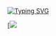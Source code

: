 [![Typing SVG](https://readme-typing-svg.herokuapp.com?font=Fira+Code&duration=1000&pause=150&center=true&vCenter=true&multiline=true&repeat=false&random=false&width=435&height=300&lines=%F0%9F%91%BE+The+Huge+Discord+Bot;%F0%9F%91%91Owner%3A+Almaz;%F0%9F%91%A8%E2%80%8D%F0%9F%92%BBDevelopers%3A+f1zyshka%2C+Almaz;%F0%9F%9A%80Support+server%3A+;https%3A%2F%2Fdiscord.gg%2F6K7K2wPtBG;%F0%9F%8E%88Community+Server+(%F0%9F%87%B7%F0%9F%87%BA)%3A;https%3A%2F%2Fdiscord.gg%2F9DUP4JRd9w)](https://git.io/typing-svg)

[![](https://discord.com/widget?id=1143153710189514802&theme=dark)
